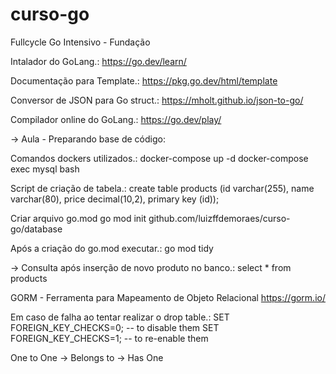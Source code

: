 # curso-go
Fullcycle Go Intensivo - Fundação

Intalador do GoLang.:
https://go.dev/learn/

Documentação para Template.:
https://pkg.go.dev/html/template

Conversor de JSON para Go struct.:
https://mholt.github.io/json-to-go/

Compilador online do GoLang.:
https://go.dev/play/


-> Aula - Preparando base de código:

Comandos dockers utilizados.:
docker-compose up -d
docker-compose exec mysql bash

Script de criação de tabela.:
create table products (id varchar(255), name varchar(80), price decimal(10,2), primary key (id));

Criar arquivo go.mod
go mod init github.com/luizffdemoraes/curso-go/database

Após a criação do go.mod executar.:
go mod tidy

-> Consulta após inserção de novo produto no banco.:
select * from products

GORM - Ferramenta para Mapeamento de Objeto Relacional
https://gorm.io/

Em caso de falha ao tentar realizar o drop table.:
SET FOREIGN_KEY_CHECKS=0; -- to disable them
SET FOREIGN_KEY_CHECKS=1; -- to re-enable them

One to One
-> Belongs to 
-> Has One